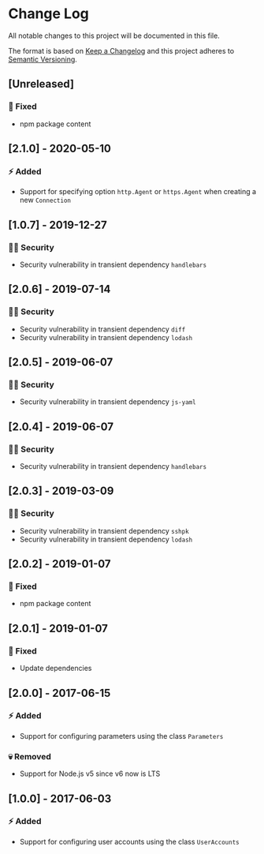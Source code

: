 # Change Log

All notable changes to this project will be documented in this file.

The format is based on [Keep a Changelog](http://keepachangelog.com/) and this project adheres to [Semantic Versioning](http://semver.org/).

## [Unreleased]

### :syringe: Fixed

- npm package content

## [2.1.0] - 2020-05-10

### :zap: Added

- Support for specifying option `http.Agent` or `https.Agent` when creating a new `Connection`

## [1.0.7] - 2019-12-27

### :policeman: Security

- Security vulnerability in transient dependency `handlebars`

## [2.0.6] - 2019-07-14

### :policeman: Security

- Security vulnerability in transient dependency `diff`
- Security vulnerability in transient dependency `lodash`

## [2.0.5] - 2019-06-07

### :policeman: Security

- Security vulnerability in transient dependency `js-yaml`

## [2.0.4] - 2019-06-07

### :policeman: Security

- Security vulnerability in transient dependency `handlebars`

## [2.0.3] - 2019-03-09

### :policeman: Security

- Security vulnerability in transient dependency `sshpk`
- Security vulnerability in transient dependency `lodash`

## [2.0.2] - 2019-01-07

### :syringe: Fixed

- npm package content

## [2.0.1] - 2019-01-07

### :syringe: Fixed

- Update dependencies

## [2.0.0] - 2017-06-15

### :zap: Added

- Support for configuring parameters using the class `Parameters`

### :skull: Removed

- Support for Node.js v5 since v6 now is LTS

## [1.0.0] - 2017-06-03

### :zap: Added

- Support for configuring user accounts using the class `UserAccounts`
